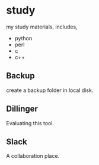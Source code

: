 study
=====

my study materials, includes,
- python
- perl
- c
- c++

Backup
-----
create a backup folder in local disk.

Dillinger
-----
Evaluating this tool.

Slack
-----
A collaboration place.
